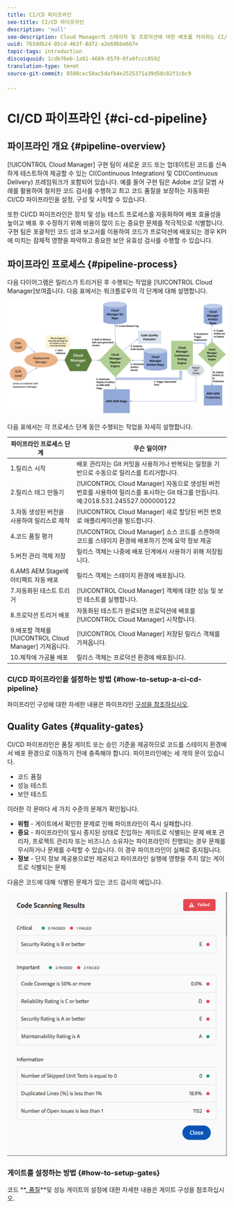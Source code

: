 ```yaml
---
title: CI/CD 파이프라인
seo-title: CI/CD 파이프라인
description: 'null'
seo-description: Cloud Manager의 스테이지 및 프로덕션에 대한 배포를 처리하는 CI/CD 파이프라인에 대해 알아보려면 이 섹션을 따르십시오.
uuid: 763ddb24-05cd-463f-8d72-a2e69bbe6b7e
topic-tags: introduction
discoiquuid: 1cdb76eb-1a91-4689-8579-0fa9fccc0592
translation-type: tm+mt
source-git-commit: 8580cec50ac5dafb4e2525371a39d58c82f1cbc9

---
```



# CI/CD 파이프라인 {#ci-cd-pipeline}

## 파이프라인 개요 {#pipeline-overview}

[!UICONTROL Cloud Manager] 구현 팀이 새로운 코드 또는 업데이트된 코드를 신속하게 테스트하여 제공할 수 있는 CI(Continuous Integration) 및 CD(Continuous Delivery) 프레임워크가 포함되어 있습니다. 예를 들어 구현 팀은 Adobe 코딩 모범 사례를 활용하여 철저한 코드 검사를 수행하고 최고 코드 품질을 보장하는 자동화된 CI/CD 파이프라인을 설정, 구성 및 시작할 수 있습니다.

또한 CI/CD 파이프라인은 장치 및 성능 테스트 프로세스를 자동화하여 배포 효율성을 높이고 배포 후 수정하기 위해 비용이 많이 드는 중요한 문제를 적극적으로 식별합니다. 구현 팀은 포괄적인 코드 성과 보고서를 이용하여 코드가 프로덕션에 배포되는 경우 KPI에 미치는 잠재적 영향을 파악하고 중요한 보안 유효성 검사를 수행할 수 있습니다.

## 파이프라인 프로세스 {#pipeline-process}

다음 다이어그램은 릴리스가 트리거된 후 수행되는 작업을 [!UICONTROL Cloud Manager]보여줍니다. 다음 표에서는 워크플로우의 각 단계에 대해 설명합니다.

![](assets/screen_shot_2018-05-30at82457pm.png)

다음 표에서는 각 프로세스 단계 동안 수행되는 작업을 자세히 설명합니다.

| 파이프라인 프로세스 단계 | 무슨 일이야? |
|---|---|
| 1.릴리스 시작 | 배포 관리자는 Git 커밋을 사용하거나 반복되는 일정을 기반으로 수동으로 릴리스를 트리거합니다. |
| 2.릴리스 태그 만들기 | [!UICONTROL Cloud Manager] 자동으로 생성된 버전 번호를 사용하여 릴리스를 표시하는 Git 태그를 만듭니다. 예:2018.531.245527.000000122 |
| 3.자동 생성된 버전을 사용하여 릴리스로 제작 | [!UICONTROL Cloud Manager] 새로 할당된 버전 번호로 애플리케이션을 빌드합니다. |
| 4.코드 품질 평가 | [!UICONTROL Cloud Manager] 소스 코드를 스캔하여 코드를 스테이지 환경에 배포하기 전에 요약 정보 제공 |
| 5.버전 관리 객체 저장 | 릴리스 객체는 나중에 배포 단계에서 사용하기 위해 저장됩니다. |
| 6.AMS AEM Stage에 아티팩트 자동 배포 | 릴리스 객체는 스테이지 환경에 배포됩니다. |
| 7.자동화된 테스트 트리거 | [!UICONTROL Cloud Manager] 객체에 대한 성능 및 보안 테스트를 실행합니다. |
| 8.프로덕션 트리거 배포 | 자동화된 테스트가 완료되면 프로덕션에 배포를 [!UICONTROL Cloud Manager] 시작합니다. |
| 9.배포할 객체를 [!UICONTROL Cloud Manager] 가져옵니다. | [!UICONTROL Cloud Manager] 저장된 릴리스 객체를 가져옵니다. |
| 10.제작에 가공물 배포 | 릴리스 객체는 프로덕션 환경에 배포됩니다. |

### CI/CD 파이프라인을 설정하는 방법 {#how-to-setup-a-ci-cd-pipeline}

파이프라인 구성에 대한 자세한 내용은 파이프라인 [구성을 참조하십시오](configuring-pipeline.md).

## Quality Gates {#quality-gates}

CI/CD 파이프라인은 품질 게이트 또는 승인 기준을 제공하므로 코드를 스테이지 환경에서 배포 환경으로 이동하기 전에 충족해야 합니다. 파이프라인에는 세 개의 문이 있습니다.

* 코드 품질
* 성능 테스트
* 보안 테스트

이러한 각 문마다 세 가지 수준의 문제가 확인됩니다.

* **위험** - 게이트에서 확인한 문제로 인해 파이프라인이 즉시 실패합니다.
* **중요** - 파이프라인이 일시 중지된 상태로 진입하는 게이트로 식별되는 문제 배포 관리자, 프로젝트 관리자 또는 비즈니스 소유자는 파이프라인이 진행되는 경우 문제를 무시하거나 문제를 수락할 수 있습니다. 이 경우 파이프라인이 실패로 중지됩니다.
* **정보** - 단지 정보 제공용으로만 제공되고 파이프라인 실행에 영향을 주지 않는 게이트로 식별되는 문제

다음은 코드에 대해 식별된 문제가 있는 코드 검사의 예입니다.

![](assets/quality-gate-failed.png)

### 게이트를 설정하는 방법 {#how-to-setup-gates}

코드 **[, 품질](configuring-pipeline.md)**및 성능 게이트의 설정에 대한 자세한 내용은 게이트 구성을 참조하십시오.
